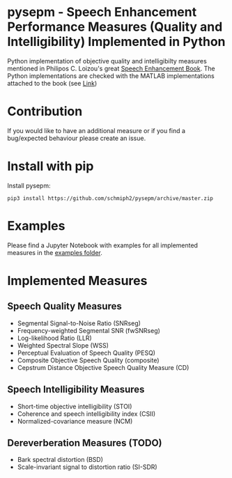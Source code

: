 # pysepm - Speech Enhancement Performance Measures (Quality and Intelligibility) Implemented in Python
Python implementation of objective quality and intelligibilty measures mentioned in Philipos C. Loizou's great [Speech Enhancement Book](https://www.crcpress.com/Speech-Enhancement-Theory-and-Practice-Second-Edition/Loizou/p/book/9781138075573). The Python implementations are checked with the MATLAB implementations attached to the book (see [Link](https://crcpress.com/downloads/K14513/K14513_CD_Files.zip))

# Contribution
If you would like to have an additional measure or if you find a bug/expected behaviour please create an issue.

# Install with pip
Install pysepm:
```
pip3 install https://github.com/schmiph2/pysepm/archive/master.zip
```
# Examples
Please find a Jupyter Notebook with examples for all implemented measures in the [examples folder](https://github.com/schmiph2/pysepm/tree/master/examples).

# Implemented Measures
## Speech Quality Measures
+ Segmental Signal-to-Noise Ratio (SNRseg)
+ Frequency-weighted Segmental SNR (fwSNRseg)
+ Log-likelihood Ratio (LLR)
+ Weighted Spectral Slope (WSS)
+ Perceptual Evaluation of Speech Quality (PESQ)
+ Composite Objective Speech Quality (composite)
+ Cepstrum Distance Objective Speech Quality Measure (CD)

## Speech Intelligibility Measures
+ Short-time objective intelligibility (STOI)
+ Coherence and speech intelligibility index (CSII)
+ Normalized-covariance measure (NCM)

## Dereverberation Measures (TODO)
+ Bark spectral distortion (BSD) 
+ Scale-invariant signal to distortion ratio (SI-SDR)
